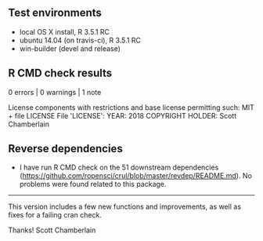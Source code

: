 ## Test environments

* local OS X install, R 3.5.1 RC
* ubuntu 14.04 (on travis-ci), R 3.5.1 RC
* win-builder (devel and release)

## R CMD check results

0 errors | 0 warnings | 1 note

  License components with restrictions and base license permitting such:
    MIT + file LICENSE
  File 'LICENSE':
    YEAR: 2018
    COPYRIGHT HOLDER: Scott Chamberlain

## Reverse dependencies

* I have run R CMD check on the 51 downstream dependencies
(<https://github.com/ropensci/crul/blob/master/revdep/README.md>).
No problems were found related to this package.

---

This version includes a few new functions and improvements, as well as fixes for a failing cran check.

Thanks!
Scott Chamberlain
